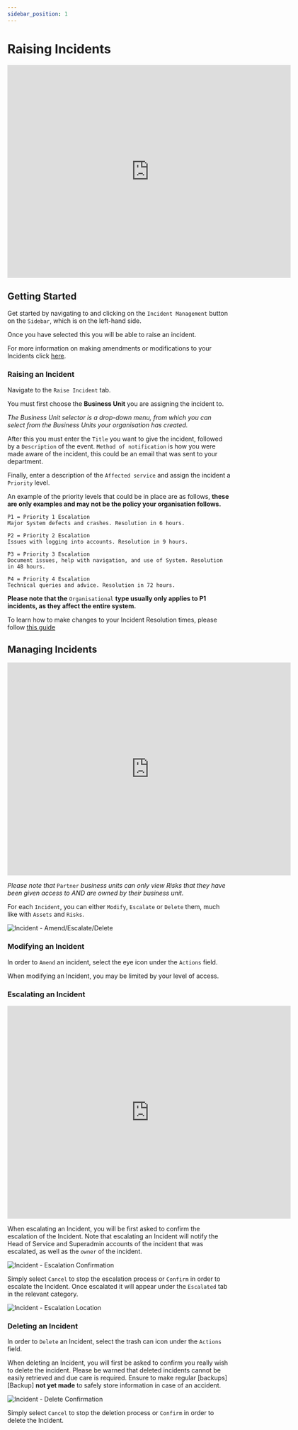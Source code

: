 ```yaml
---
sidebar_position: 1
---
```


# Raising Incidents

<iframe width="640" height="480" src="https://www.youtube.com/embed/k8IXz5Wfegk" title="Raising an Incident" alt="05-01 - Incident Management - Raising an Incident (Video)" frameborder="0" allow="fullscreen" allowfullscreen></iframe>

## Getting Started

Get started by navigating to and clicking on the `Incident Management` button on the `Sidebar`, which is on the left-hand side.

Once you have selected this you will be able to raise an incident.

For more information on making amendments or modifications to your Incidents click [here][Incidents].

### Raising an Incident

Navigate to the `Raise Incident` tab.

You must first choose the **Business Unit** you are assigning the incident to. 

*The Business Unit selector is a drop-down menu, from which you can select from the Business Units your organisation has created.*

After this you must enter the `Title` you want to give the incident, followed by a `Description` of the event. `Method of notification` is how you were made aware of the incident, this could be an email that was sent to your department.

Finally, enter a description of the `Affected service` and assign the incident a `Priority` level.

An example of the priority levels that could be in place are as follows, **these are only examples and may not be the policy your organisation follows.**

```
P1 = Priority 1 Escalation
Major System defects and crashes. Resolution in 6 hours.

P2 = Priority 2 Escalation
Issues with logging into accounts. Resolution in 9 hours.

P3 = Priority 3 Escalation
Document issues, help with navigation, and use of System. Resolution in 48 hours.

P4 = Priority 4 Escalation
Technical queries and advice. Resolution in 72 hours.
```

**Please note that the** `Organisational` **type usually only applies to P1 incidents, as they affect the entire system.**

To learn how to make changes to your Incident Resolution times, please follow [this guide][Our IMS - Resolution Times]

## Managing Incidents

<iframe width="640" height="480" src="https://www.youtube.com/embed/ilSDQSAn2Po" title="Amend and Resolve an Incident" alt="05-03 - Incident Management - Amending and Resolving an Incident (Video)" frameborder="0" allow="fullscreen" allowfullscreen></iframe>

*Please note that* `Partner` *business units can only view Risks that they have been given access to AND are owned by their business unit.*

For each `Incident`, you can either `Modify`, `Escalate` or `Delete` them, much like with `Assets` and `Risks`.

<img src="/img/DocImg/General Information/Actions/Incident_Actions/Incident_Actions_Amend_Escalate_Delete.png" alt="Incident - Amend/Escalate/Delete" class="center"/>


### Modifying an Incident

In order to `Amend` an incident, select the eye icon under the `Actions` field.

When modifying an Incident, you may be limited by your level of access.

### Escalating an Incident

<iframe width="640" height="480" src="https://www.youtube.com/embed/C6y-bvXl1HA" title="Escalate an Incident" alt="05-02 - Incident Management - Escalating an Incident (Video)" frameborder="0" allow="fullscreen" allowfullscreen></iframe>

When escalating an Incident, you will be first asked to confirm the escalation of the Incident. Note that escalating an Incident will notify the Head of Service and Superadmin accounts of the incident that was escalated, as well as the `owner` of the incident.

<img src="/img/DocImg/General Information/Actions/Incident_Actions/Incident_Escalation_Confirmation.png" alt="Incident - Escalation Confirmation" class="center"/>


Simply select `Cancel` to stop the escalation process or `Confirm` in order to escalate the Incident. Once escalated it will appear under the `Escalated` tab in the relevant category.

<img src="/img/DocImg/General Information/Actions/Incident_Actions/Incident_Escalation_Location.png" alt="Incident - Escalation Location" class="center"/>


### Deleting an Incident

In order to `Delete` an Incident, select the trash can icon under the `Actions` field.

When deleting an Incident, you will first be asked to confirm you really wish to delete the incident. Please be warned that deleted incidents cannot be easily retrieved and due care is required. Ensure to make regular [backups][Backup] **not yet made** to safely store information in case of an accident.

<img src="/img/DocImg/General Information/Actions/Incident_Actions/Inicdent_Delete_Confirmation.png" alt="Incident - Delete Confirmation" class="center"/>

 
Simply select `Cancel` to stop the deletion process or `Confirm` in order to delete the Incident.

[Incidents]: #managing-incidents
[Our IMS - Resolution Times]: ../Our%20IMS/system_defaults#incident-resolution "Incident Resolution Times"